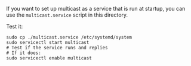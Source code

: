 If you want to set up multicast as a service that is run at startup,
you can use the `multicast.service` script in this directory.

Test it:

```
sudo cp ./multicast.service /etc/systemd/system
sudo servicectl start multicast
# Test if the service runs and replies
# If it does:
sudo servicectl enable multicast
```

